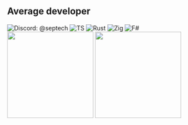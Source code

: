 <h2>Average developer</h2>

<div>
<img src="https://img.shields.io/badge/Discord-%40septech-brightgreen?style=flat&logo=Discord&color=1A1B27&labelColor=1A1B27" alt="Discord: @septech">
<img src="https://img.shields.io/badge/TypeScript-3178C6?logo=typescript&logoColor=fff&color=1A1B27" alt="TS">
<img src="https://img.shields.io/badge/Rust-%23000000.svg?e&logo=rust&logoColor=white&color=1A1B27" alt="Rust">
<img src="https://img.shields.io/badge/Zig-F7A41D?logo=zig&logoColor=fff&color=1A1B27" alt="Zig">
<img src="https://img.shields.io/badge/F%23-378BBA?logo=fsharp&logoColor=fff&color=1A1B27" alt="F#">
</div>

<div>
<img align="center" height="200" src="https://github-readme-stats-seven-alpha-91.vercel.app/api?username=septechx&theme=tokyonight">
<img align="center" height="200" src="https://github-readme-stats-seven-alpha-91.vercel.app/api/top-langs/?username=septechx&theme=tokyonight&layout=compact&size_weight=0.5&count_weight=0.5&langs_count=8&exclude_repo=dotfiles,unduck">
</div>

<!--
<hr>

<div>
<a href="https://github.com/septechx/oxfmt"><img src="https://github-readme-stats-seven-alpha-91.vercel.app/api/pin/?username=septechx&repo=oxfmt&theme=tokyonight"></a>
<a href="https://github.com/septechx/mcmodbuild"><img src="https://github-readme-stats-seven-alpha-91.vercel.app/api/pin/?username=septechx&repo=mcmodbuild&theme=tokyonight"></a>
</div>
-->
